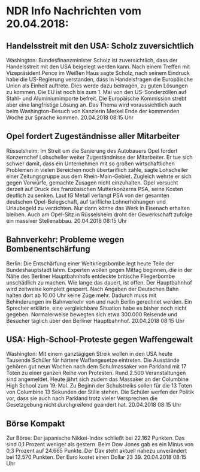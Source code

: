 # NDR Info Nachrichten vom 20.04.2018:


## Handelsstreit mit den USA: Scholz zuversichtlich
Washington: Bundesfinanzminister Scholz ist zuversichtlich, dass der Handelsstreit mit den USA beigelegt werden kann. Nach einem Treffen mit Vizepräsident Pence im Weißen Haus sagte Scholz, nach seinem Eindruck habe die US-Regierung verstanden, dass in Handelsfragen die Europäische Union als Einheit auftrete. Dies werde dazu beitragen, zu guten Lösungen zu kommen. Die EU ist noch bis zum 1. Mai von den US-Sonderzöllen auf Stahl- und Aluminiumimporte befreit. Die Europäische Kommission strebt aber eine langfristige Lösung an. Das Thema wird voraussichtlich auch beim Washington-Besuch von Kanzlerin Merkel Ende der kommenden Woche zur Sprache kommen. 20.04.2018 08:15 Uhr 

## Opel fordert Zugeständnisse aller Mitarbeiter
Rüsselsheim: Im Streit um die Sanierung des Autobauers Opel fordert Konzernchef Lohscheller weiter Zugeständnisse der Mitarbeiter. Er tue sich schwer damit, dass ein Unternehmen mit so großen wirtschaftlichen Problemen in vielen Bereichen noch übertariflich zahle, sagte Lohscheller einer Zeitungsgruppe aus dem Rhein-Main-Gebiet. Zugleich wehrte er sich gegen Vorwürfe, gemachte Zusagen nicht einzuhalten. Opel versucht derzeit auf Druck des französischen Mutterkonzerns PSA, seine Kosten deutlich zu senken. Laut IG Metall verlangt PSA von der gesamten deutschen Opel-Belegschaft, auf tarifliche Lohnerhöhungen und Urlaubsgeld zu verzichten. Nur dann könne das Werk in Eisenach erhalten bleiben. Auch am Opel-Sitz in Rüsselsheim droht der Gewerkschaft zufolge ein massiver Stellenabbau. 20.04.2018 08:15 Uhr 

## Bahnverkehr: Probleme wegen Bombenentschärfung
Berlin: Die Entschärfung einer Weltkriegsbombe legt heute Teile der Bundeshauptstadt lahm. Experten wollen gegen Mittag beginnen, die in der Nähe des Berliner Hauptbahnhofs entdeckte britische Fliegerbombe unschädlich zu machen. Wie lange das dauert, ist offen. Der Hauptbahnhof wird zeitweise komplett gesperrt. Nach Angaben der Deutschen Bahn halten dort ab 10.00 Uhr keine Züge mehr. Dadurch muss mit Behinderungen im Bahnverkehr von und nach Berlin gerechnet werden. Ein Sprecher erklärte, eine vergleichbare Situation habe es bisher noch nicht gegeben. Normalerweise bewegten sich etwa 300.000 Reisende und Besucher täglich über den Berliner Hauptbahnhof. 20.04.2018 08:15 Uhr 

## USA: High-School-Proteste gegen Waffengewalt
Washington: Mit einem ganztägigen Streik wollen in den USA heute Tausende Schüler für härtere Waffengesetze eintreten. Die Ausstände gehören gut neun Wochen nach dem Schulmassaker von Parkland mit 17 Toten zu einer ganzen Reihe von Protesten. Rund 2.500 Veranstaltungen sind angemeldet. Heute jährt sich zudem das Massaker an der Columbine High School zum 19. Mal. Zu Beginn der Schulstreiks sollen für die 13 Toten von Columbine 13 Sekunden der Stille stehen. Die Schüler werfen der Politik vor, dass sie auch nach Parkland trotz vieler Versprechen die Gesetzgebung nicht durchgreifend geändert hat. 20.04.2018 08:15 Uhr 

## Börse Kompakt
Zur Börse: Der japanische Nikkei-Index schließt bei 22.162 Punkten. Das sind 0,1 Prozent weniger als gestern. Beim Dow Jones gab es ein Minus von 0,3 Prozent auf 24.665 Punkte. Der Dax steht aktuell nahezu unverändert bei 12.570 Punkten. Der Euro kostet einen Dollar 23 39. 20.04.2018 08:15 Uhr 
